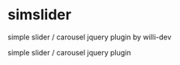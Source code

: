 # simslider
simple slider / carousel jquery plugin by willi-dev

simple slider / carousel jquery plugin
